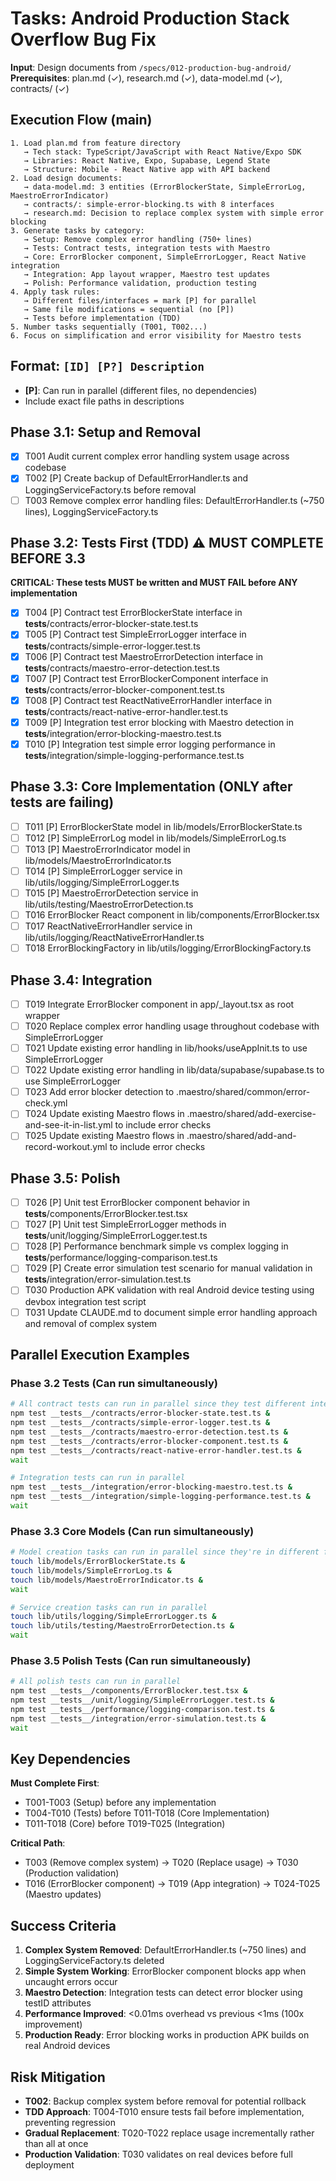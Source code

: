 # Tasks: Android Production Stack Overflow Bug Fix

**Input**: Design documents from `/specs/012-production-bug-android/`
**Prerequisites**: plan.md (✓), research.md (✓), data-model.md (✓), contracts/ (✓)

## Execution Flow (main)

```
1. Load plan.md from feature directory
   → Tech stack: TypeScript/JavaScript with React Native/Expo SDK
   → Libraries: React Native, Expo, Supabase, Legend State
   → Structure: Mobile - React Native app with API backend
2. Load design documents:
   → data-model.md: 3 entities (ErrorBlockerState, SimpleErrorLog, MaestroErrorIndicator)
   → contracts/: simple-error-blocking.ts with 8 interfaces
   → research.md: Decision to replace complex system with simple error blocking
3. Generate tasks by category:
   → Setup: Remove complex error handling (750+ lines)
   → Tests: Contract tests, integration tests with Maestro
   → Core: ErrorBlocker component, SimpleErrorLogger, React Native integration
   → Integration: App layout wrapper, Maestro test updates
   → Polish: Performance validation, production testing
4. Apply task rules:
   → Different files/interfaces = mark [P] for parallel
   → Same file modifications = sequential (no [P])
   → Tests before implementation (TDD)
5. Number tasks sequentially (T001, T002...)
6. Focus on simplification and error visibility for Maestro tests
```

## Format: `[ID] [P?] Description`

- **[P]**: Can run in parallel (different files, no dependencies)
- Include exact file paths in descriptions

## Phase 3.1: Setup and Removal

- [x] T001 Audit current complex error handling system usage across codebase
- [x] T002 [P] Create backup of DefaultErrorHandler.ts and LoggingServiceFactory.ts before removal
- [ ] T003 Remove complex error handling files: DefaultErrorHandler.ts (~750 lines), LoggingServiceFactory.ts

## Phase 3.2: Tests First (TDD) ⚠️ MUST COMPLETE BEFORE 3.3

**CRITICAL: These tests MUST be written and MUST FAIL before ANY implementation**

- [x] T004 [P] Contract test ErrorBlockerState interface in __tests__/contracts/error-blocker-state.test.ts
- [x] T005 [P] Contract test SimpleErrorLogger interface in __tests__/contracts/simple-error-logger.test.ts
- [x] T006 [P] Contract test MaestroErrorDetection interface in __tests__/contracts/maestro-error-detection.test.ts
- [x] T007 [P] Contract test ErrorBlockerComponent interface in __tests__/contracts/error-blocker-component.test.ts
- [x] T008 [P] Contract test ReactNativeErrorHandler interface in __tests__/contracts/react-native-error-handler.test.ts
- [x] T009 [P] Integration test error blocking with Maestro detection in __tests__/integration/error-blocking-maestro.test.ts
- [x] T010 [P] Integration test simple error logging performance in __tests__/integration/simple-logging-performance.test.ts

## Phase 3.3: Core Implementation (ONLY after tests are failing)

- [ ] T011 [P] ErrorBlockerState model in lib/models/ErrorBlockerState.ts
- [ ] T012 [P] SimpleErrorLog model in lib/models/SimpleErrorLog.ts
- [ ] T013 [P] MaestroErrorIndicator model in lib/models/MaestroErrorIndicator.ts
- [ ] T014 [P] SimpleErrorLogger service in lib/utils/logging/SimpleErrorLogger.ts
- [ ] T015 [P] MaestroErrorDetection service in lib/utils/testing/MaestroErrorDetection.ts
- [ ] T016 ErrorBlocker React component in lib/components/ErrorBlocker.tsx
- [ ] T017 ReactNativeErrorHandler service in lib/utils/logging/ReactNativeErrorHandler.ts
- [ ] T018 ErrorBlockingFactory in lib/utils/logging/ErrorBlockingFactory.ts

## Phase 3.4: Integration

- [ ] T019 Integrate ErrorBlocker component in app/_layout.tsx as root wrapper
- [ ] T020 Replace complex error handling usage throughout codebase with SimpleErrorLogger
- [ ] T021 Update existing error handling in lib/hooks/useAppInit.ts to use SimpleErrorLogger
- [ ] T022 Update existing error handling in lib/data/supabase/supabase.ts to use SimpleErrorLogger
- [ ] T023 Add error blocker detection to .maestro/shared/common/error-check.yml
- [ ] T024 Update existing Maestro flows in .maestro/shared/add-exercise-and-see-it-in-list.yml to include error checks
- [ ] T025 Update existing Maestro flows in .maestro/shared/add-and-record-workout.yml to include error checks

## Phase 3.5: Polish

- [ ] T026 [P] Unit test ErrorBlocker component behavior in __tests__/components/ErrorBlocker.test.tsx
- [ ] T027 [P] Unit test SimpleErrorLogger methods in __tests__/unit/logging/SimpleErrorLogger.test.ts
- [ ] T028 [P] Performance benchmark simple vs complex logging in __tests__/performance/logging-comparison.test.ts
- [ ] T029 [P] Create error simulation test scenario for manual validation in __tests__/integration/error-simulation.test.ts
- [ ] T030 Production APK validation with real Android device testing using devbox integration test script
- [ ] T031 Update CLAUDE.md to document simple error handling approach and removal of complex system

## Parallel Execution Examples

### Phase 3.2 Tests (Can run simultaneously)
```bash
# All contract tests can run in parallel since they test different interfaces
npm test __tests__/contracts/error-blocker-state.test.ts &
npm test __tests__/contracts/simple-error-logger.test.ts &
npm test __tests__/contracts/maestro-error-detection.test.ts &
npm test __tests__/contracts/error-blocker-component.test.ts &
npm test __tests__/contracts/react-native-error-handler.test.ts &
wait

# Integration tests can run in parallel
npm test __tests__/integration/error-blocking-maestro.test.ts &
npm test __tests__/integration/simple-logging-performance.test.ts &
wait
```

### Phase 3.3 Core Models (Can run simultaneously)
```bash
# Model creation tasks can run in parallel since they're in different files
touch lib/models/ErrorBlockerState.ts &
touch lib/models/SimpleErrorLog.ts &
touch lib/models/MaestroErrorIndicator.ts &
wait

# Service creation tasks can run in parallel
touch lib/utils/logging/SimpleErrorLogger.ts &
touch lib/utils/testing/MaestroErrorDetection.ts &
wait
```

### Phase 3.5 Polish Tests (Can run simultaneously)
```bash
# All polish tests can run in parallel
npm test __tests__/components/ErrorBlocker.test.tsx &
npm test __tests__/unit/logging/SimpleErrorLogger.test.ts &
npm test __tests__/performance/logging-comparison.test.ts &
npm test __tests__/integration/error-simulation.test.ts &
wait
```

## Key Dependencies

**Must Complete First**:
- T001-T003 (Setup) before any implementation
- T004-T010 (Tests) before T011-T018 (Core Implementation)
- T011-T018 (Core) before T019-T025 (Integration)

**Critical Path**:
- T003 (Remove complex system) → T020 (Replace usage) → T030 (Production validation)
- T016 (ErrorBlocker component) → T019 (App integration) → T024-T025 (Maestro updates)

## Success Criteria

1. **Complex System Removed**: DefaultErrorHandler.ts (~750 lines) and LoggingServiceFactory.ts deleted
2. **Simple System Working**: ErrorBlocker component blocks app when uncaught errors occur
3. **Maestro Detection**: Integration tests can detect error blocker using testID attributes
4. **Performance Improved**: <0.01ms overhead vs previous <1ms (100x improvement)
5. **Production Ready**: Error blocking works in production APK builds on real Android devices

## Risk Mitigation

- **T002**: Backup complex system before removal for potential rollback
- **TDD Approach**: T004-T010 ensure tests fail before implementation, preventing regression
- **Gradual Replacement**: T020-T022 replace usage incrementally rather than all at once
- **Production Validation**: T030 validates on real devices before full deployment